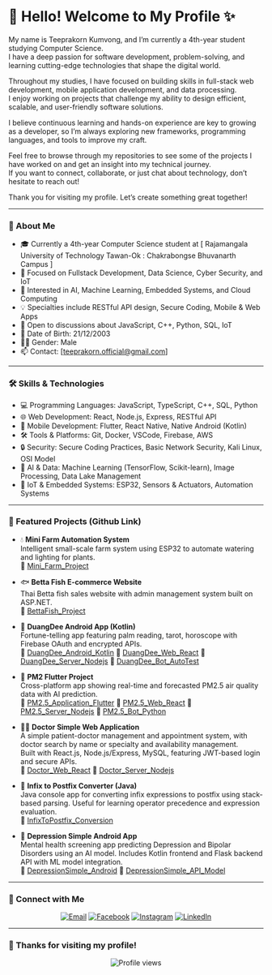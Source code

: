 # 👋 Hello! Welcome to My Profile ✨

My name is Teeprakorn Kumvong, and I’m currently a 4th-year student studying Computer Science.  
I have a deep passion for software development, problem-solving, and learning cutting-edge technologies that shape the digital world.  

Throughout my studies, I have focused on building skills in full-stack web development, mobile application development, and data processing.  
I enjoy working on projects that challenge my ability to design efficient, scalable, and user-friendly software solutions.  

I believe continuous learning and hands-on experience are key to growing as a developer, so I’m always exploring new frameworks, programming languages, and tools to improve my craft.  

Feel free to browse through my repositories to see some of the projects I have worked on and get an insight into my technical journey.  
If you want to connect, collaborate, or just chat about technology, don’t hesitate to reach out!

Thank you for visiting my profile. Let’s create something great together!

---

### 🚀 About Me

- 🎓 Currently a 4th-year Computer Science student at [ Rajamangala University of Technology Tawan-Ok : Chakrabongse Bhuvanarth Campus ]  
- 🔭 Focused on Fullstack Development, Data Science, Cyber Security, and IoT  
- 🌱 Interested in AI, Machine Learning, Embedded Systems, and Cloud Computing  
- 💡 Specialties include RESTful API design, Secure Coding, Mobile & Web Apps  
- 💬 Open to discussions about JavaScript, C++, Python, SQL, IoT  
- 📅 Date of Birth: 21/12/2003  
- 👨‍💻 Gender: Male  
- 📫 Contact: [teeprakorn.official@gmail.com]  

---

### 🛠️ Skills & Technologies

- 💻 Programming Languages: JavaScript, TypeScript, C++, SQL, Python  
- 🌐 Web Development: React, Node.js, Express, RESTful API  
- 📱 Mobile Development: Flutter, React Native, Native Android (Kotlin)  
- 🛠️ Tools & Platforms: Git, Docker, VSCode, Firebase, AWS  
- 🔒 Security: Secure Coding Practices, Basic Network Security, Kali Linux, OSI Model  
- 🤖 AI & Data: Machine Learning (TensorFlow, Scikit-learn), Image Processing, Data Lake Management  
- 🌱 IoT & Embedded Systems: ESP32, Sensors & Actuators, Automation Systems
  
---

### 📂 Featured Projects (Github Link)

- 💧 **Mini Farm Automation System**  
  Intelligent small-scale farm system using ESP32 to automate watering and lighting for plants.  
  🔗 [Mini_Farm_Project](https://github.com/teeprakorn1/Mini_Farm_Project)

- 🐟 **Betta Fish E-commerce Website**  
  Thai Betta fish sales website with admin management system built on ASP.NET.  
  🔗 [BettaFish_Project](https://github.com/teeprakorn1/BettaFish_Project)

- 📱 **DuangDee Android App (Kotlin)**  
  Fortune-telling app featuring palm reading, tarot, horoscope with Firebase OAuth and encrypted APIs.  
  🔗 [DuangDee_Android_Kotlin](https://github.com/teeprakorn1/DuangDee_Android_Kotlin)
  🔗 [DuangDee_Web_React](https://github.com/teeprakorn1/DuangDee_Web_React)
  🔗 [DuangDee_Server_Nodejs](https://github.com/teeprakorn1/Duangdee_Nodejs)
  🔗 [DuangDee_Bot_AutoTest](https://github.com/teeprakorn1/Duangdee_AutoTest)

- 🚀 **PM2 Flutter Project**  
  Cross-platform app showing real-time and forecasted PM2.5 air quality data with AI prediction.  
  🔗 [PM2.5_Application_Flutter](https://github.com/teeprakorn1/pm2_flutter_project)
  🔗 [PM2.5_Web_React](https://github.com/teeprakorn1/PM2_Web_React)
  🔗 [PM2.5_Server_Nodejs](https://github.com/teeprakorn1/PM2_API_Node.js)
  🔗 [PM2.5_Bot_Python](https://github.com/teeprakorn1/PM2_Python_Bot)

- 🧑‍⚕️ **Doctor Simple Web Application**  
  A simple patient-doctor management and appointment system, with doctor search by name or specialty and availability management.  
  Built with React.js, Node.js/Express, MySQL, featuring JWT-based login and secure APIs.  
  🔗 [Doctor_Web_React](https://github.com/teeprakorn1/doctor_react)
  🔗 [Doctor_Server_Nodejs](https://github.com/teeprakorn1/doctor_nodejs)

- 🔄 **Infix to Postfix Converter (Java)**  
  Java console app for converting infix expressions to postfix using stack-based parsing.
  Useful for learning operator precedence and expression evaluation.  
  🔗 [InfixToPostfix_Conversion](https://github.com/teeprakorn1/InfixToPostfix_Covertion)

- 🧠 **Depression Simple Android App**  
  Mental health screening app predicting Depression and Bipolar Disorders using an AI model.
  Includes Kotlin frontend and Flask backend API with ML model integration.  
  🔗 [DepressionSimple_Android](https://github.com/teeprakorn1/Depression_Android)
  🔗 [DepressionSimple_API_Model](https://github.com/teeprakorn1/Depression_API_Model)

---

### 👋 Connect with Me

<p align="center">
  <a href="mailto:teeprakorn.official@gmail.com"><img src="https://img.shields.io/badge/Email-D14836?style=for-the-badge&logo=gmail&logoColor=white" alt="Email" /></a>
  <a href="https://www.facebook.com/toey.kumvong" target="_blank"><img src="https://img.shields.io/badge/Facebook-1877F2?style=for-the-badge&logo=facebook&logoColor=white" alt="Facebook" /></a>
  <a href="https://www.instagram.com/toey_aiyu" target="_blank"><img src="https://img.shields.io/badge/Instagram-E4405F?style=for-the-badge&logo=instagram&logoColor=white" alt="Instagram" /></a>
  <a href="https://www.linkedin.com/in/teepakorn-kumvong-487255374/" target="_blank"><img src="https://img.shields.io/badge/LinkedIn-0A66C2?style=for-the-badge&logo=linkedin&logoColor=white" alt="LinkedIn" /></a>
</p>

---

### 💖 Thanks for visiting my profile!

<p align="center">
  <img src="https://komarev.com/ghpvc/?username=teeprakornkumvong&color=blueviolet" alt="Profile views" />
</p>
